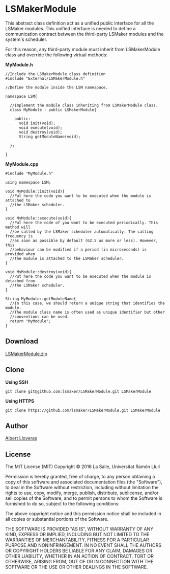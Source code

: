 # LSMakerModule
This abstract class definition act as a unified public interface for all the LSMaker modules. This unified interface is needed to define a communication contract between the third-party LSMaker modules and the system's scheduler.

For this reason, any third-party module must inherit from LSMakerModule class and override the following
virtual methods:

**MyModule.h**
```
//Include the LSMakerModule class definition
#include "External/LSMakerModule.h"

//Define the module inside the LSM namespace.

namespace LSM{

  //Implement the module class inheriting from LSMakerModule class.
  class MyModule : public LSMakerModule{

    public:
      void init(void);
      void execute(void);
      void destroy(void);
      String getModuleName(void);

  };

}
```

**MyModule.cpp**
```
#include "MyModule.h"

using namespace LSM;

void MyModule::init(void){
  //Put here the code you want to be executed when the module is attached to
  //the LSMaker scheduler.
}

void MyModule::execute(void){
  //Put here the code of you want to be executed periodically. This method will
  //be called by the LSMaker scheduler automatically. The calling frequency is
  //as soon as possible by default (62.5 us more or less). However, this
  //behaviour can be modified if a period (in microseconds) is provided when
  //the module is attached to the LSMaker scheduler.
}

void MyModule::destroy(void){
  //Put here the code you want to be executed when the module is detached from
  //the LSMaker scheduler.
}

String MyModule::getModuleName{
  //In this case, we should return a unique string that identifies the module.
  //The module class name is often used as unique identifier but other
  //conventions can be used.
  return "MyModule";
}

```

## Download
[LSMakerModule.zip](https://github.com/lsmaker/LSMakerModule/releases/download/1.0/LSMakerModule.zip)

## Clone
**Using SSH**
```
git clone git@github.com:lsmaker/LSMakerModule.git LSMakerModule
```

**Using HTTPS**
```
git clone https://github.com/lsmaker/LSMakerModule.git LSMakerModule
```
## Author
[Albert Lloveras](https://github.com/alloveras)

## License
The MIT License (MIT)
Copyright &copy; 2016 La Salle, Universitat Ramón Llull

Permission is hereby granted, free of charge, to any person obtaining a copy of this software and associated documentation files (the "Software"), to deal in the Software without restriction, including without limitation the rights to use, copy, modify, merge, publish, distribute, sublicense, and/or sell copies of the Software, and to permit persons to whom the Software is furnished to do so, subject to the following conditions:

The above copyright notice and this permission notice shall be included in all copies or substantial portions of the Software.

THE SOFTWARE IS PROVIDED "AS IS", WITHOUT WARRANTY OF ANY KIND, EXPRESS OR IMPLIED, INCLUDING BUT NOT LIMITED TO THE WARRANTIES OF MERCHANTABILITY, FITNESS FOR A PARTICULAR PURPOSE AND NONINFRINGEMENT. IN NO EVENT SHALL THE AUTHORS OR COPYRIGHT HOLDERS BE LIABLE FOR ANY CLAIM, DAMAGES OR OTHER LIABILITY, WHETHER IN AN ACTION OF CONTRACT, TORT OR OTHERWISE, ARISING FROM, OUT OF OR IN CONNECTION WITH THE SOFTWARE OR THE USE OR OTHER DEALINGS IN THE SOFTWARE.

